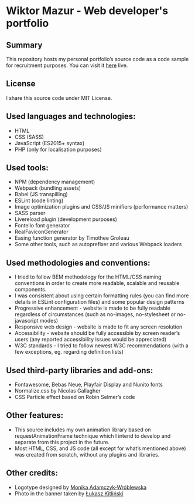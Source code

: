 # Wiktor Mazur - Web developer's portfolio

## Summary
This repository hosts my personal portfolio’s source code as a code sample for recruitment purposes. You can visit it [here](http://en.wiktormazur.pl/) live.

## License
I share this source code under MIT License.

## Used languages and technologies:
* HTML
* CSS (SASS)
* JavaScript (ES2015+ syntax)
* PHP (only for localisation purposes)

## Used tools:
* NPM (dependency management)
* Webpack (bundling assets)
* Babel (JS transpilling)
* ESLint (code linting)
* Image optimization plugins and CSS/JS minifiers (performance matters)
* SASS parser
* Livereload plugin (development purposes)
* Fontello font generator
* RealFaviconGenerator
* Easing function generator by Timothee Groleau
* Some other tools, such as autoprefixer and various Webpack loaders

## Used methodologies and conventions:
* I tried to follow BEM methodology for the HTML/CSS naming conventions in order to create more readable, scalable and reusable components.
* I was consistent about using certain formatting rules (you can find more details in ESLint configuration files) and some popular design patterns
* Progressive enhancement - website is made to be fully readable regardless of circumstances (such as no-images, no-stylesheet or no-javascript modes)
* Responsive web design - website is made to fit any screen resolution
* Accessibility - website should be fully accessible by screen reader’s users (any reported accessibility issues would be appreciated)
* W3C standards - I tried to follow newest W3C recommendations (with a few exceptions, eg. regarding definition lists)

## Used third-party libraries and add-ons:
* Fontawesome, Bebas Neue, Playfair Display and Nunito fonts
* Normalize.css by Nicolas Gallagher
* CSS Particle effect based on Robin Selmer’s code

## Other features:
* This source includes my own animation library based on requestAnimationFrame technique which I intend to develop and separate from this project in the future.
* Most HTML, CSS, and JS code (all except for what’s mentioned above) was created from scratch, without any plugins and libraries.

## Other credits:
* Logotype designed by [Monika Adamczyk-Wróblewska](http://grafika-goldfish.com.pl/)
* Photo in the banner taken by [Łukasz Kitliński](http://www.imperfectgallery.eu/)